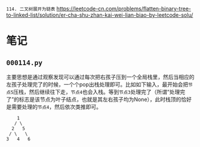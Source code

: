 
`114. 二叉树展开为链表` https://leetcode-cn.com/problems/flatten-binary-tree-to-linked-list/solution/er-cha-shu-zhan-kai-wei-lian-biao-by-leetcode-solu/

# 笔记

## `000114.py`

主要思想是通过观察发现可以通过每次把右孩子压到一个全局栈里，然后当相应的左孩子处理完了的时候，一个个pop出栈处理即可。比如如下输入，最开始会把`节点5`压栈，然后继续往下走，`节点4`也会入栈。等到`节点3`处理完了（所谓“处理完了”的标志是该节点为叶子结点，也就是其左右孩子均为None），此时栈顶的恰好是需要处理的`节点4`，然后依次类推即可。
```
    1
   / \
  2   5
 / \   \
3   4   6
```
